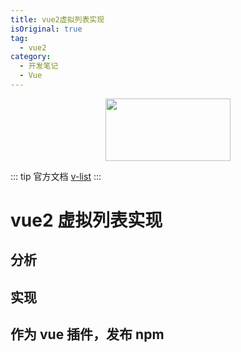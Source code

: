 ```yaml
---
title: vue2虚拟列表实现
isOriginal: true
tag:
  - vue2
category:
  - 开发笔记
  - Vue
---
```


<center>
  <img  style='width:200px;height:100px' src='https://zfh-nanjing-bucket.oss-cn-nanjing.aliyuncs.com/blog-images/VListLogo.PNG'/>
</center>

::: tip 官方文档
[v-list](https://vlist.zfhblog.top)
:::

# vue2 虚拟列表实现

## 分析

## 实现

## 作为 vue 插件，发布 npm
